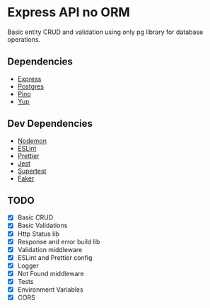 # Express API no ORM

Basic entity CRUD and validation using only pg library for database operations.

## Dependencies
- [Express](https://expressjs.com)
- [Postgres](https://node-postgres.com)
- [Pino](https://getpino.io)
- [Yup](https://github.com/jquense/yup)

## Dev Dependencies
- [Nodemon](https://nodemon.io)
- [ESLint](https://eslint.org)
- [Prettier](https://prettier.io)
- [Jest](https://jestjs.io)
- [Supertest](https://www.npmjs.com/package/supertest)
- [Faker](https://github.com/Marak/faker.js)

## TODO
- [x] Basic CRUD
- [x] Basic Validations
- [x] Http Status lib
- [x] Response and error build lib
- [x] Validation middleware
- [x] ESLint and Prettier config
- [x] Logger
- [x] Not Found middleware
- [x] Tests
- [x] Environment Variables
- [x] CORS
